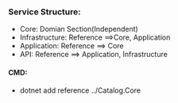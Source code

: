 ### Service Structure:
- Core: Domian Section(Independent)
- Infrastructure: Reference ==>Core, Application 
- Application: Reference ==> Core
- API: Reference ==> Application, Infrastructure

#### CMD:
- dotnet add reference ../Catalog.Core